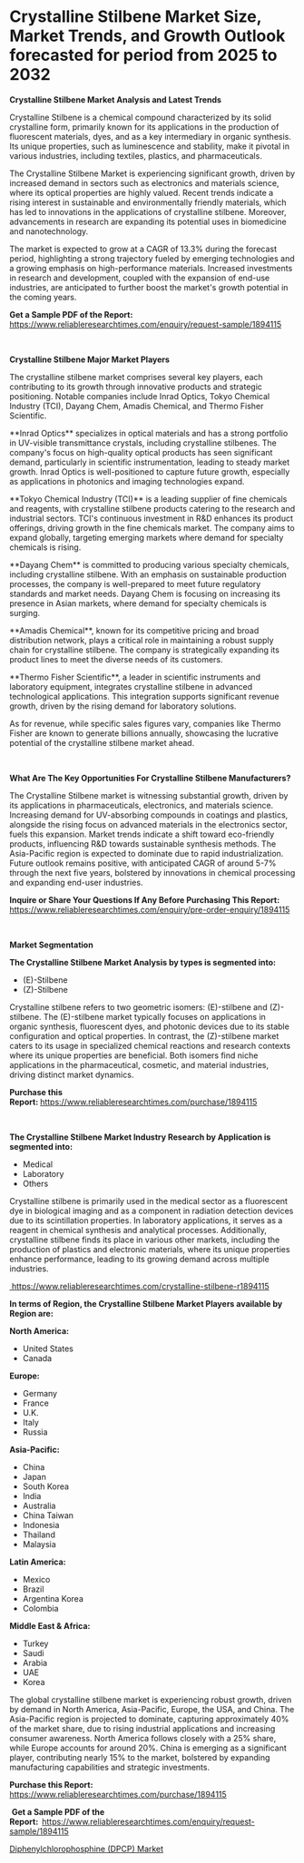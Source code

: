 <p><h1>Crystalline Stilbene Market Size, Market Trends, and Growth Outlook forecasted for period from 2025 to 2032</h1></p><p><strong>Crystalline Stilbene Market Analysis and Latest Trends</strong></p>
<p><p>Crystalline Stilbene is a chemical compound characterized by its solid crystalline form, primarily known for its applications in the production of fluorescent materials, dyes, and as a key intermediary in organic synthesis. Its unique properties, such as luminescence and stability, make it pivotal in various industries, including textiles, plastics, and pharmaceuticals. </p><p>The Crystalline Stilbene Market is experiencing significant growth, driven by increased demand in sectors such as electronics and materials science, where its optical properties are highly valued. Recent trends indicate a rising interest in sustainable and environmentally friendly materials, which has led to innovations in the applications of crystalline stilbene. Moreover, advancements in research are expanding its potential uses in biomedicine and nanotechnology.</p><p>The market is expected to grow at a CAGR of 13.3% during the forecast period, highlighting a strong trajectory fueled by emerging technologies and a growing emphasis on high-performance materials. Increased investments in research and development, coupled with the expansion of end-use industries, are anticipated to further boost the market's growth potential in the coming years.</p></p>
<p><strong>Get a Sample PDF of the Report:&nbsp;</strong> <a href="https://www.reliableresearchtimes.com/enquiry/request-sample/1894115?utm_campaign=3054&utm_medium=2&utm_source=Github&utm_content=ia&utm_term=03042025&utm_id=crystalline-stilbene">https://www.reliableresearchtimes.com/enquiry/request-sample/1894115</a></p>
<p>&nbsp;</p>
<p><strong>Crystalline Stilbene Major Market Players</strong></p>
<p><p>The crystalline stilbene market comprises several key players, each contributing to its growth through innovative products and strategic positioning. Notable companies include Inrad Optics, Tokyo Chemical Industry (TCI), Dayang Chem, Amadis Chemical, and Thermo Fisher Scientific.</p><p>**Inrad Optics** specializes in optical materials and has a strong portfolio in UV-visible transmittance crystals, including crystalline stilbenes. The company's focus on high-quality optical products has seen significant demand, particularly in scientific instrumentation, leading to steady market growth. Inrad Optics is well-positioned to capture future growth, especially as applications in photonics and imaging technologies expand.</p><p>**Tokyo Chemical Industry (TCI)** is a leading supplier of fine chemicals and reagents, with crystalline stilbene products catering to the research and industrial sectors. TCI's continuous investment in R&D enhances its product offerings, driving growth in the fine chemicals market. The company aims to expand globally, targeting emerging markets where demand for specialty chemicals is rising.</p><p>**Dayang Chem** is committed to producing various specialty chemicals, including crystalline stilbene. With an emphasis on sustainable production processes, the company is well-prepared to meet future regulatory standards and market needs. Dayang Chem is focusing on increasing its presence in Asian markets, where demand for specialty chemicals is surging.</p><p>**Amadis Chemical**, known for its competitive pricing and broad distribution network, plays a critical role in maintaining a robust supply chain for crystalline stilbene. The company is strategically expanding its product lines to meet the diverse needs of its customers.</p><p>**Thermo Fisher Scientific**, a leader in scientific instruments and laboratory equipment, integrates crystalline stilbene in advanced technological applications. This integration supports significant revenue growth, driven by the rising demand for laboratory solutions.</p><p>As for revenue, while specific sales figures vary, companies like Thermo Fisher are known to generate billions annually, showcasing the lucrative potential of the crystalline stilbene market ahead.</p></p>
<p>&nbsp;</p>
<p><strong>What Are The Key Opportunities For Crystalline Stilbene Manufacturers?</strong></p>
<p><p>The Crystalline Stilbene market is witnessing substantial growth, driven by its applications in pharmaceuticals, electronics, and materials science. Increasing demand for UV-absorbing compounds in coatings and plastics, alongside the rising focus on advanced materials in the electronics sector, fuels this expansion. Market trends indicate a shift toward eco-friendly products, influencing R&D towards sustainable synthesis methods. The Asia-Pacific region is expected to dominate due to rapid industrialization. Future outlook remains positive, with anticipated CAGR of around 5-7% through the next five years, bolstered by innovations in chemical processing and expanding end-user industries.</p></p>
<p><strong>Inquire or Share Your Questions If Any Before Purchasing This Report:</strong> <a href="https://www.reliableresearchtimes.com/enquiry/pre-order-enquiry/1894115?utm_campaign=3054&utm_medium=2&utm_source=Github&utm_content=ia&utm_term=03042025&utm_id=crystalline-stilbene">https://www.reliableresearchtimes.com/enquiry/pre-order-enquiry/1894115</a></p>
<p>&nbsp;</p>
<p><strong>Market Segmentation</strong></p>
<p><strong>The Crystalline Stilbene Market Analysis by types is segmented into:</strong></p>
<p><ul><li>(E)-Stilbene</li><li>(Z)-Stilbene</li></ul></p>
<p><p>Crystalline stilbene refers to two geometric isomers: (E)-stilbene and (Z)-stilbene. The (E)-stilbene market typically focuses on applications in organic synthesis, fluorescent dyes, and photonic devices due to its stable configuration and optical properties. In contrast, the (Z)-stilbene market caters to its usage in specialized chemical reactions and research contexts where its unique properties are beneficial. Both isomers find niche applications in the pharmaceutical, cosmetic, and material industries, driving distinct market dynamics.</p></p>
<p><strong>Purchase this Report:&nbsp;</strong><a href="https://www.reliableresearchtimes.com/purchase/1894115?utm_campaign=3054&utm_medium=2&utm_source=Github&utm_content=ia&utm_term=03042025&utm_id=crystalline-stilbene">https://www.reliableresearchtimes.com/purchase/1894115</a></p>
<p>&nbsp;</p>
<p><strong>The Crystalline Stilbene Market Industry Research by Application is segmented into:</strong></p>
<p><ul><li>Medical</li><li>Laboratory</li><li>Others</li></ul></p>
<p><p>Crystalline stilbene is primarily used in the medical sector as a fluorescent dye in biological imaging and as a component in radiation detection devices due to its scintillation properties. In laboratory applications, it serves as a reagent in chemical synthesis and analytical processes. Additionally, crystalline stilbene finds its place in various other markets, including the production of plastics and electronic materials, where its unique properties enhance performance, leading to its growing demand across multiple industries.</p></p>
<p><a href="https://www.reliableresearchtimes.com/crystalline-stilbene-r1894115?utm_campaign=3054&utm_medium=2&utm_source=Github&utm_content=ia&utm_term=03042025&utm_id=crystalline-stilbene">&nbsp;https://www.reliableresearchtimes.com/crystalline-stilbene-r1894115</a></p>
<p><strong>In terms of Region, the Crystalline Stilbene Market Players available by Region are:</strong></p>
<p>
    <p> <strong> North America: </strong>
        <ul>
            <li>United States</li>
            <li>Canada</li>
        </ul>
        </p> 
    <p> <strong> Europe: </strong>
        <ul>
            <li>Germany</li>
            <li>France</li>
            <li>U.K.</li>
            <li>Italy</li>
            <li>Russia</li>
        </ul>
        </p> 
    <p> <strong> Asia-Pacific: </strong>
        <ul>
            <li>China</li>
            <li>Japan</li>
            <li>South Korea</li>
            <li>India</li>
            <li>Australia</li>
            <li>China Taiwan</li>
            <li>Indonesia</li>
            <li>Thailand</li>
            <li>Malaysia</li>
        </ul>
        </p> 
    <p> <strong> Latin America: </strong>
        <ul>
            <li>Mexico</li>
            <li>Brazil</li>
            <li>Argentina Korea</li>
            <li>Colombia</li>
        </ul>
        </p> 
    <p> <strong> Middle East & Africa: </strong>
        <ul>
            <li>Turkey</li>
            <li>Saudi</li>
            <li>Arabia</li>
            <li>UAE</li>
            <li>Korea</li>
        </ul>
    </p>
    </p>
<p><p>The global crystalline stilbene market is experiencing robust growth, driven by demand in North America, Asia-Pacific, Europe, the USA, and China. The Asia-Pacific region is projected to dominate, capturing approximately 40% of the market share, due to rising industrial applications and increasing consumer awareness. North America follows closely with a 25% share, while Europe accounts for around 20%. China is emerging as a significant player, contributing nearly 15% to the market, bolstered by expanding manufacturing capabilities and strategic investments.</p></p>
<p><strong>Purchase this Report: </strong><a href="https://www.reliableresearchtimes.com/purchase/1894115?utm_campaign=3054&utm_medium=2&utm_source=Github&utm_content=ia&utm_term=03042025&utm_id=crystalline-stilbene">https://www.reliableresearchtimes.com/purchase/1894115</a></p>
<p>&nbsp;<strong>Get a Sample PDF of the Report:&nbsp;&nbsp;</strong><a href="https://www.reliableresearchtimes.com/enquiry/request-sample/1894115?utm_campaign=3054&utm_medium=2&utm_source=Github&utm_content=ia&utm_term=03042025&utm_id=crystalline-stilbene">https://www.reliableresearchtimes.com/enquiry/request-sample/1894115</a></p>
<p><strong></strong></p>
<p><p><a href="https://github.com/balapopepi/Market-Research-Report-List-1/blob/main/diphenylchlorophosphine-dpcp-market.md?utm_campaign=3054&utm_medium=2&utm_source=Github&utm_content=ia&utm_term=03042025&utm_id=crystalline-stilbene">Diphenylchlorophosphine (DPCP) Market</a></p></p>